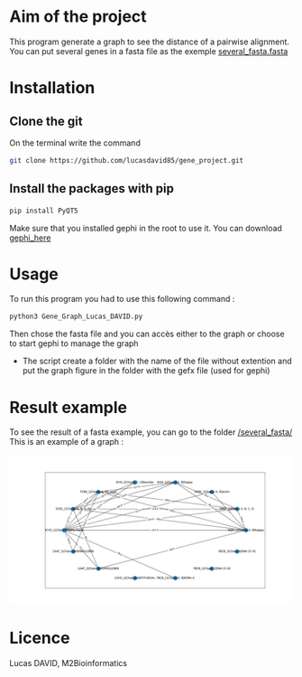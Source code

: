 # Aim of the project

This program generate a graph to see the distance of a pairwise alignment. 
You can put several genes in a fasta file as the exemple [several_fasta.fasta](https://github.com/lucasdavid85/gene_project/blob/master/several_fasta.fasta)


# Installation

## Clone the git

On the terminal write the command
```bash
git clone https://github.com/lucasdavid85/gene_project.git
```
## Install the packages with pip
```bash
pip install PyQT5
```
Make sure that you installed gephi in the root to use it. 
You can download [gephi_here](https://gephi.org/users/download/)


# Usage
To run this program you had to use this following command :
```bash
python3 Gene_Graph_Lucas_DAVID.py
```

Then chose the fasta file and you can accès either to the graph or choose to start gephi to manage the graph
* The script create a folder with the name of the file without extention and put the graph figure in the folder with the gefx file (used for gephi)

# Result example 
To see the result of a fasta example, you can go to the folder [/several_fasta/](/several_fasta_example/)
This is an example of a graph : 

![Result graph](/several_fasta_example/Fig_fastas.png)

# Licence
Lucas DAVID, M2Bioinformatics
